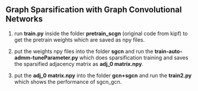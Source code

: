 ## Graph Sparsification with Graph Convolutional Networks

1. run __train.py__ inside the folder __pretrain_scgn__ (original code from kipf) to get the pretrain weights which are saved as npy files.

2. put the weights npy files into the folder __sgcn__ and run the __train-auto-admm-tuneParameter.py__ which does sparsification training and saves the sparsified adjacency matrix as __adj_0 matrix.npy__.

3. put the __adj_0 matrix.npy__ into the folder __gcn+sgcn__ and run the __train2.py__ which shows the performance of sgcn_gcn.
